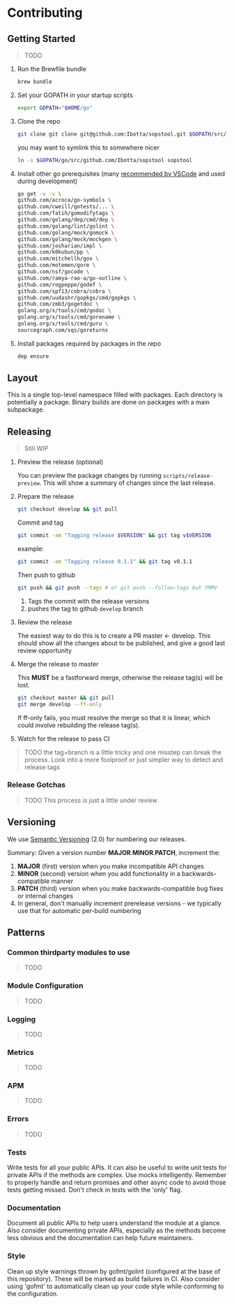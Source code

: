 # Contributing

## Getting Started

> TODO

1. Run the Brewfile bundle

    ```sh
    brew bundle
    ```

1. Set your GOPATH in your startup scripts

    ```sh
    export GOPATH="$HOME/go"
    ```

1. Clone the repo

    ```sh
    git clone git clone git@github.com:Ibotta/sopstool.git $GOPATH/src/github.com/Ibotta/sopstool
    ```

    you may want to symlink this to somewhere nicer

    ```sh
    ln -s $GOPATH/go/src/github.com/Ibotta/sopstool sopstool
    ```

1. Install other go prerequisites (many [recommended by VSCode](https://github.com/Microsoft/vscode-go/wiki/Go-tools-that-the-Go-extension-depends-on) and used during development)

    ```sh
    go get -u -v \
    github.com/acroca/go-symbols \
    github.com/cweill/gotests/... \
    github.com/fatih/gomodifytags \
    github.com/golang/dep/cmd/dep \
    github.com/golang/lint/golint \
    github.com/golang/mock/gomock \
    github.com/golang/mock/mockgen \
    github.com/josharian/impl \
    github.com/k0kubun/pp \
    github.com/mitchellh/gox \
    github.com/motemen/gore \
    github.com/nsf/gocode \
    github.com/ramya-rao-a/go-outline \
    github.com/rogpeppe/godef \
    github.com/spf13/cobra/cobra \
    github.com/uudashr/gopkgs/cmd/gopkgs \
    github.com/zmb3/gogetdoc \
    golang.org/x/tools/cmd/godoc \
    golang.org/x/tools/cmd/gorename \
    golang.org/x/tools/cmd/guru \
    sourcegraph.com/sqs/goreturns
    ```

1. Install packages required by packages in the repo

    ```sh
    dep ensure
    ```

## Layout

This is a single top-level namespace filled with packages.  Each directory is potentially a package. Binary builds are done on packages with a main subpackage.

## Releasing

> Still WIP

1. Preview the release (optional)

    You can preview the package changes by running `scripts/release-preview`. This will show a summary of changes since the last release.

1. Prepare the release

    ```sh
    git checkout develop && git pull
    ```

    Commit and tag

    ```sh
    git commit -am "Tagging release $VERSION" && git tag v$VERSION
    ```

    example:

    ```sh
    git commit -am "Tagging release 0.1.1" && git tag v0.1.1
    ```

    Then push to github

    ```sh
    git push && git push --tags # or git push --follow-tags but YMMV
    ```

    1. Tags the commit with the release versions
    1. pushes the tag to github `develop` branch

1. Review the release

    The easiest way to do this is to create a PR master <- develop. This should show all the changes about to be published, and give a good last review opportunity

1. Merge the release to master

    This **MUST** be a fastforward merge, otherwise the release tag(s) will be lost.

    ```sh
    git checkout master && git pull
    git merge develop --ff-only
    ```

    If ff-only fails, you must resolve the merge so that it is linear, which could involve rebuilding the release tag(s).

1. Watch for the release to pass CI

> TODO the tag+branch is a little tricky and one misstep can break the process. Look into a more foolproof or just simpler way to detect and release tags

### Release Gotchas

> TODO This process is just a little under review

## Versioning

We use [Semantic Versioning](http://semver.org/spec/v2.0.0.html) (2.0) for numbering our releases.

Summary: Given a version number **MAJOR**.**MINOR**.**PATCH**, increment the:

1. **MAJOR** (first) version when you make incompatible API changes
1. **MINOR** (second) version when you add functionality in a backwards-compatible manner
1. **PATCH** (third) version when you make backwards-compatible bug fixes or internal changes
1. In general, don't manually increment prerelease versions - we typically use that for automatic per-build numbering

## Patterns

### Common thirdparty modules to use

> TODO

### Module Configuration

> TODO

### Logging

> TODO

### Metrics

> TODO

### APM

> TODO

### Errors

> TODO

### Tests

Write tests for all your public APIs.  It can also be useful to write unit tests for private APIs if the methods are complex. Use mocks intelligently. Remember to properly handle and return promises and other async code to avoid those tests getting missed. Don't check in tests with the 'only' flag.

### Documentation

Document all public APIs to help users understand the module at a glance. Also consider documenting private APIs, especially as the methods become less obvious and the documentation can help future maintainers.

### Style

Clean up style warnings thrown by gofmt/golint (configured at the base of this repository).  These will be marked as build failures in CI.  Also consider using 'gofmt' to automatically clean up your code style while conforming to the configuration.
